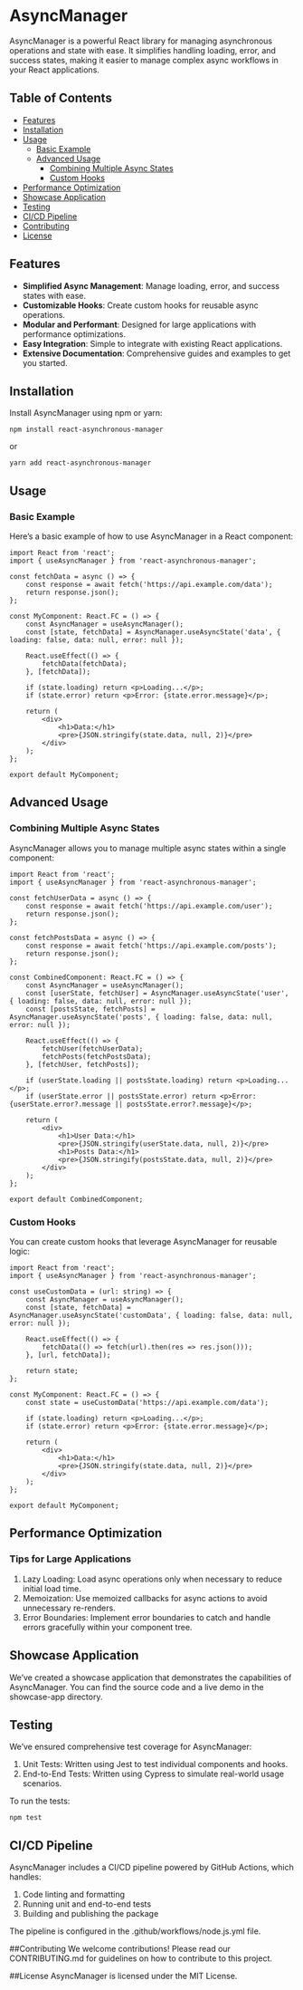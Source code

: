 # AsyncManager

AsyncManager is a powerful React library for managing asynchronous operations and state with ease. It simplifies handling loading, error, and success states, making it easier to manage complex async workflows in your React applications.

## Table of Contents

- [Features](#features)
- [Installation](#installation)
- [Usage](#usage)
  - [Basic Example](#basic-example)
  - [Advanced Usage](#advanced-usage)
    - [Combining Multiple Async States](#combining-multiple-async-states)
    - [Custom Hooks](#custom-hooks)
- [Performance Optimization](#performance-optimization)
- [Showcase Application](#showcase-application)
- [Testing](#testing)
- [CI/CD Pipeline](#cicd-pipeline)
- [Contributing](#contributing)
- [License](#license)

## Features

- **Simplified Async Management**: Manage loading, error, and success states with ease.
- **Customizable Hooks**: Create custom hooks for reusable async operations.
- **Modular and Performant**: Designed for large applications with performance optimizations.
- **Easy Integration**: Simple to integrate with existing React applications.
- **Extensive Documentation**: Comprehensive guides and examples to get you started.

## Installation

Install AsyncManager using npm or yarn:

```
npm install react-asynchronous-manager
```
or
```
yarn add react-asynchronous-manager
```

## Usage
### Basic Example
Here’s a basic example of how to use AsyncManager in a React component:

```
import React from 'react';
import { useAsyncManager } from 'react-asynchronous-manager';

const fetchData = async () => {
    const response = await fetch('https://api.example.com/data');
    return response.json();
};

const MyComponent: React.FC = () => {
    const AsyncManager = useAsyncManager();
    const [state, fetchData] = AsyncManager.useAsyncState('data', { loading: false, data: null, error: null });

    React.useEffect(() => {
        fetchData(fetchData);
    }, [fetchData]);

    if (state.loading) return <p>Loading...</p>;
    if (state.error) return <p>Error: {state.error.message}</p>;

    return (
        <div>
            <h1>Data:</h1>
            <pre>{JSON.stringify(state.data, null, 2)}</pre>
        </div>
    );
};

export default MyComponent;
```

## Advanced Usage
### Combining Multiple Async States
AsyncManager allows you to manage multiple async states within a single component:

```
import React from 'react';
import { useAsyncManager } from 'react-asynchronous-manager';

const fetchUserData = async () => {
    const response = await fetch('https://api.example.com/user');
    return response.json();
};

const fetchPostsData = async () => {
    const response = await fetch('https://api.example.com/posts');
    return response.json();
};

const CombinedComponent: React.FC = () => {
    const AsyncManager = useAsyncManager();
    const [userState, fetchUser] = AsyncManager.useAsyncState('user', { loading: false, data: null, error: null });
    const [postsState, fetchPosts] = AsyncManager.useAsyncState('posts', { loading: false, data: null, error: null });

    React.useEffect(() => {
        fetchUser(fetchUserData);
        fetchPosts(fetchPostsData);
    }, [fetchUser, fetchPosts]);

    if (userState.loading || postsState.loading) return <p>Loading...</p>;
    if (userState.error || postsState.error) return <p>Error: {userState.error?.message || postsState.error?.message}</p>;

    return (
        <div>
            <h1>User Data:</h1>
            <pre>{JSON.stringify(userState.data, null, 2)}</pre>
            <h1>Posts Data:</h1>
            <pre>{JSON.stringify(postsState.data, null, 2)}</pre>
        </div>
    );
};

export default CombinedComponent;
```

### Custom Hooks
You can create custom hooks that leverage AsyncManager for reusable logic:

```
import React from 'react';
import { useAsyncManager } from 'react-asynchronous-manager';

const useCustomData = (url: string) => {
    const AsyncManager = useAsyncManager();
    const [state, fetchData] = AsyncManager.useAsyncState('customData', { loading: false, data: null, error: null });

    React.useEffect(() => {
        fetchData(() => fetch(url).then(res => res.json()));
    }, [url, fetchData]);

    return state;
};

const MyComponent: React.FC = () => {
    const state = useCustomData('https://api.example.com/data');

    if (state.loading) return <p>Loading...</p>;
    if (state.error) return <p>Error: {state.error.message}</p>;

    return (
        <div>
            <h1>Data:</h1>
            <pre>{JSON.stringify(state.data, null, 2)}</pre>
        </div>
    );
};

export default MyComponent;
```

## Performance Optimization
### Tips for Large Applications
1. Lazy Loading: Load async operations only when necessary to reduce initial load time.
2. Memoization: Use memoized callbacks for async actions to avoid unnecessary re-renders.
3. Error Boundaries: Implement error boundaries to catch and handle errors gracefully within your component tree.

## Showcase Application
We’ve created a showcase application that demonstrates the capabilities of AsyncManager. You can find the source code and a live demo in the showcase-app directory.

## Testing
We’ve ensured comprehensive test coverage for AsyncManager:
1. Unit Tests: Written using Jest to test individual components and hooks.
2. End-to-End Tests: Written using Cypress to simulate real-world usage scenarios.

To run the tests:
```
npm test
```

## CI/CD Pipeline
AsyncManager includes a CI/CD pipeline powered by GitHub Actions, which handles:

1. Code linting and formatting
2. Running unit and end-to-end tests
3. Building and publishing the package

The pipeline is configured in the .github/workflows/node.js.yml file.

##Contributing
We welcome contributions! Please read our CONTRIBUTING.md for guidelines on how to contribute to this project.

##License
AsyncManager is licensed under the MIT License.